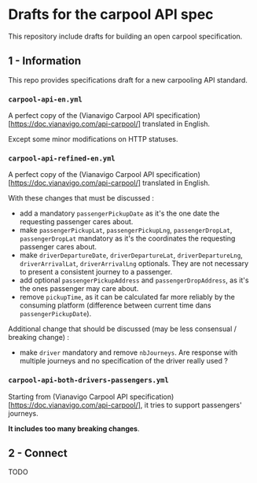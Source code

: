 # Drafts for the carpool API spec

This repository include drafts for building an open carpool specification.

## 1 - Information

This repo provides specifications draft for a new carpooling API standard.

### `carpool-api-en.yml`
A perfect copy of the (Vianavigo Carpool API specification)[https://doc.vianavigo.com/api-carpool/] translated in English.

Except some minor modifications on HTTP statuses.
### `carpool-api-refined-en.yml`

A perfect copy of the (Vianavigo Carpool API specification)[https://doc.vianavigo.com/api-carpool/] translated in English.

With these changes that must be discussed :
- add a mandatory `passengerPickupDate` as it's the one date the requesting passenger cares about.
- make `passengerPickupLat`, `passengerPickupLng`, `passengerDropLat`, `passengerDropLat` mandatory as it's the coordinates the requesting passenger cares about.
- make `driverDepartureDate`, `driverDepartureLat`, `driverDepartureLng`, `driverArrivalLat`, `driverArrivalLng` optionals. They are not necessary to present a consistent journey to a passenger.
- add optional `passengerPickupAddress` and `passengerDropAddress`, as it's the ones passenger may care about.
- remove `pickupTime`, as it can be calculated far more reliably by the consuming platform (difference between current time dans `passengerPickupDate`).

Additional change that should be discussed (may be less consensual / breaking change) :
- make `driver` mandatory and remove `nbJourneys`. Are response with multiple journeys and no specification of the driver really used ?


### `carpool-api-both-drivers-passengers.yml`
Starting from (Vianavigo Carpool API specification)[https://doc.vianavigo.com/api-carpool/], it tries to support passengers' journeys.

**It includes too many breaking changes**.

## 2 - Connect

TODO
